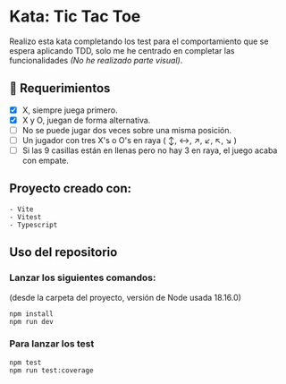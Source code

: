 # Kata: Tic Tac Toe

Realizo esta kata completando los test para el comportamiento que se espera aplicando TDD, solo me he centrado en completar las funcionalidades *(No he realizado parte visual)*.


## 📝 Requerimientos

- [x] X, siempre juega primero.
- [x] X y O, juegan de forma alternativa.
- [ ] No se puede jugar dos veces sobre una misma posición.
- [ ] Un jugador con tres X's o O's en raya ( ↕️, ↔️, ↗️, ↙️, ↖️, ↘️ )
- [ ] Si las 9 casillas están en llenas pero no hay 3 en raya, el juego acaba con empate.

## Proyecto creado con:

    - Vite
    - Vitest
    - Typescript
  
## Uso del repositorio

### Lanzar los siguientes comandos:
(desde la carpeta del proyecto, versión de Node usada 18.16.0)

    npm install
    npm run dev

### Para lanzar los test

    npm test
    npm run test:coverage

